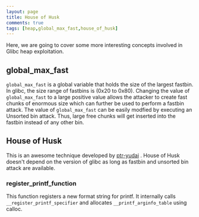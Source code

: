 ```yaml
---
layout: page
title: House of Husk
comments: true
tags: [heap,global_max_fast,house_of_husk]
---
```


Here, we are going to cover some more interesting concepts involved in Glibc heap exploitation.

## global_max_fast
`global_max_fast` is a global variable that holds the size of the largest fastbin. In glibc, the size range of fastbins is (0x20 to 0x80). Changing the value of `global_max_fast` to a large positive value allows the attacker to create fast chunks of enormous size which can further be used to perform a fastbin attack. The value of `global_max_fast` can be easily modfied by executing an Unsorted bin attack. Thus, large free chunks will get inserted into the fastbin instead of any other bin.

## House of Husk
This is an awesome technique developed by [ptr-yudai](https://ptr-yudai.hatenablog.com/entry/2020/04/02/111507) . House of Husk doesn't depend on the version of glibc as long as fastbin and unsorted bin attack are available.

### register_printf_function
This function registers a new format string for printf. It internally calls `__register_printf_specifier` and allocates `__printf_arginfo_table` using calloc.